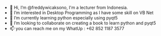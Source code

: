 - 👋 Hi, I’m @freddywicaksono, I'm a lecturer from Indonesia.
- 👀 I’m interested in Desktop Programming as I have some skill on VB Net
- 🌱 I’m currently learning python especially using pyqt5
- 💞️ I’m looking to collaborate on creating a book to learn python and pyqt5
- 📫 you can reach me on my WhatUp : +62 852 1187 3577

<!---
freddywicaksono/freddywicaksono is a ✨ special ✨ repository because its `README.md` (this file) appears on your GitHub profile.
You can click the Preview link to take a look at your changes.
--->
